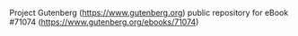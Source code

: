 Project Gutenberg (https://www.gutenberg.org) public repository for
eBook #71074 (https://www.gutenberg.org/ebooks/71074)
